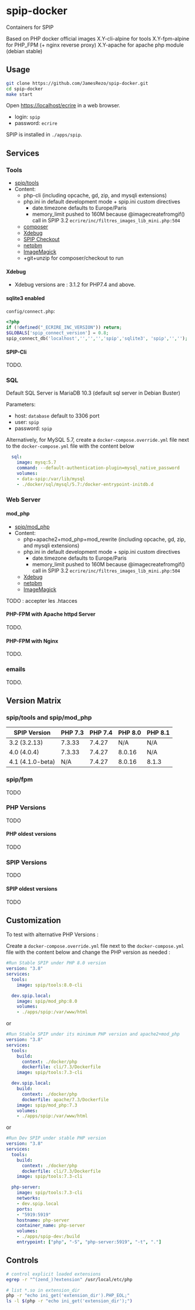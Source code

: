 # spip-docker

Containers for SPIP

Based on PHP docker official images
X.Y-cli-alpine for tools
X.Y-fpm-alpine for PHP_FPM (+ nginx reverse proxy)
X.Y-apache for apache php module (debian stable)

## Usage

```bash
git clone https://github.com/JamesRezo/spip-docker.git
cd spip-docker
make start
```

Open <https://localhost/ecrire> in a web browser.

- login: `spip`
- password: `ecrire`

SPIP is installed in `./apps/spip`.

## Services

### Tools

- [spip/tools](https://hub.docker.com/r/spip/tools)
- Content:
  - php-cli (including opcache, gd, zip, and mysqli extensions)
  - php.ini in default development mode + spip.ini custom directives
    - date.timezone defaults to Europe/Paris
    - memory_limit pushed to 160M because @imagecreatefromgif() call in SPIP 3.2 `ecrire/inc/filtres_images_lib_mini.php:504`
  - [composer](https://getcomposer.org)
  - [Xdebug](https://xdebug.org/)
  - [SPIP Checkout](https://git.spip.net/spip-contrib-outils/checkout)
  - [netpbm](http://netpbm.sourceforge.net/)
  - [ImageMagick](https://imagemagick.org/)
  - +git+unzip for composer/checkout to run

#### Xdebug

- Xdebug versions are : 3.1.2 for PHP7.4 and above.

#### sqlite3 enabled

`config/connect.php`:

```php
<?php
if (!defined("_ECRIRE_INC_VERSION")) return;
$GLOBALS['spip_connect_version'] = 0.8;
spip_connect_db('localhost','','','','spip','sqlite3', 'spip','','');
```

#### SPIP-Cli

TODO.

### SQL

Default SQL Server is MariaDB 10.3 (default sql server in Debian Buster)

Parameters:

- host: `database` default to 3306 port
- user: `spip`
- password: `spip`

Alternatively, for MySQL 5.7,
create a `docker-compose.override.yml` file next to the `docker-compose.yml` file with the content below

```yml
  sql:
    image: mysq:5.7
    command: --default-authentication-plugin=mysql_native_password
    volumes:
    - data-spip:/var/lib/mysql
    - ./docker/sql/mysql/5.7:/docker-entrypoint-initdb.d
```

### Web Server

#### mod_php

- [spip/mod_php](https://hub.docker.com/r/spip/mod_php)
- Content:
  - php+apache2+mod_php+mod_rewrite (including opcache, gd, zip, and mysqli extensions)
  - php.ini in default development mode + spip.ini custom directives
    - date.timezone defaults to Europe/Paris
    - memory_limit pushed to 160M because @imagecreatefromgif() call in SPIP 3.2 `ecrire/inc/filtres_images_lib_mini.php:504`
  - [Xdebug](https://xdebug.org/)
  - [netpbm](http://netpbm.sourceforge.net/)
  - [ImageMagick](https://imagemagick.org/)

TODO : accepter les .htacces

#### PHP-FPM with Apache httpd Server

TODO.

#### PHP-FPM with Nginx

TODO.

### emails

TODO.

## Version Matrix

### spip/tools and spip/mod_php

| SPIP Version     | PHP 7.3 | PHP 7.4 | PHP 8.0 | PHP 8.1   |
| ---------------- | ------- | ------- | ------- | --------- |
| 3.2 (3.2.13)     | 7.3.33  | 7.4.27  | N/A     | N/A       |
| 4.0 (4.0.4)      | 7.3.33  | 7.4.27  | 8.0.16  | N/A       |
| 4.1 (4.1.0-beta) | N/A     | 7.4.27  | 8.0.16  | 8.1.3     |

### spip/fpm

TODO

### PHP Versions

TODO

#### PHP oldest versions

TODO

### SPIP Versions

TODO

#### SPIP oldest versions

TODO

## Customization

To test with alternative PHP Versions :

Create a `docker-compose.override.yml` file next to the `docker-compose.yml` file with the content below and change the PHP version as needed :

```yml
#Run Stable SPIP under PHP 8.0 version
version: "3.8"
services:
  tools:
    image: spip/tools:8.0-cli

  dev.spip.local:
    image: spip/mod_php:8.0
    volumes:
    - ./apps/spip:/var/www/html
```

or

```yml
#Run Stable SPIP under its minimum PHP version and apache2+mod_php
version: "3.8"
services:
  tools:
    build:
      context: ./docker/php
      dockerfile: cli/7.3/Dockerfile
    image: spip/tools:7.3-cli

  dev.spip.local:
    build:
      context: ./docker/php
      dockerfile: apache/7.3/Dockerfile
    image: spip/mod_php:7.3
    volumes:
    - ./apps/spip:/var/www/html
```

or

```yml
#Run Dev SPIP under stable PHP version
version: "3.8"
services:
  tools:
    build:
      context: ./docker/php
      dockerfile: cli/7.3/Dockerfile
    image: spip/tools:7.3-cli

  php-server:
    image: spip/tools:7.3-cli
    networks:
    - dev.spip.local
    ports:
    - "5919:5919"
    hostname: php-server
    container_name: php-server
    volumes:
    - ./apps/spip-dev:/build
    entrypoint: ["php", "-S", "php-server:5919", "-t", "."]
```

## Controls

```bash
# control explicit loaded extensions
egrep -r "^(zend_)?extension" /usr/local/etc/php

# list *.so in extension_dir
php -r "echo ini_get('extension_dir').PHP_EOL;"
ls -l $(php -r "echo ini_get('extension_dir');")
```
